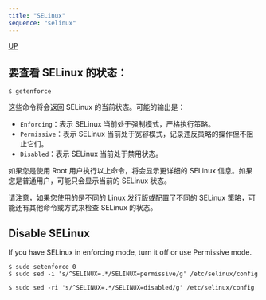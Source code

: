 ```yaml
---
title: "SELinux"
sequence: "selinux"
---
```


[UP](/linux.html)


## 要查看 SELinux 的状态：

```text
$ getenforce
```

这些命令将会返回 SELinux 的当前状态。可能的输出是：

- `Enforcing`：表示 SELinux 当前处于强制模式，严格执行策略。
- `Permissive`：表示 SELinux 当前处于宽容模式，记录违反策略的操作但不阻止它们。
- `Disabled`：表示 SELinux 当前处于禁用状态。

如果您是使用 Root 用户执行以上命令，将会显示更详细的 SELinux 信息。如果您是普通用户，可能只会显示当前的 SELinux 状态。

请注意，如果您使用的是不同的 Linux 发行版或配置了不同的 SELinux 策略，可能还有其他命令或方式来检查 SELinux 的状态。

## Disable SELinux

If you have SELinux in enforcing mode, turn it off or use Permissive mode.

```text
$ sudo setenforce 0
$ sudo sed -i 's/^SELINUX=.*/SELINUX=permissive/g' /etc/selinux/config
```

```text
$ sudo sed -ri 's/^SELINUX=.*/SELINUX=disabled/g' /etc/selinux/config
```
